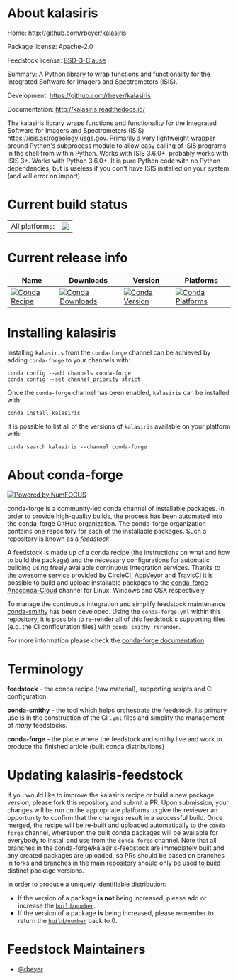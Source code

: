 About kalasiris
===============

Home: http://github.com/rbeyer/kalasiris

Package license: Apache-2.0

Feedstock license: [BSD-3-Clause](https://github.com/conda-forge/kalasiris-feedstock/blob/master/LICENSE.txt)

Summary: A Python library to wrap functions and functionality for the Integrated Software for Imagers and Spectrometers (ISIS).

Development: https://github.com/rbeyer/kalasiris

Documentation: http://kalasiris.readthedocs.io/

The kalasiris library wraps functions and functionality for the
Integrated Software for Imagers and Spectrometers (ISIS)
<https://isis.astrogeology.usgs.gov>.
Primarily a very lightweight wrapper around Python's subprocess
module to allow easy calling of ISIS programs in the shell from
within Python.  Works with ISIS 3.6.0+, probably works with
ISIS 3+. Works with Python 3.6.0+.  It is pure Python code with
no Python dependencies, but is useless if you don't have ISIS
installed on your system (and will error on import).


Current build status
====================


<table><tr><td>All platforms:</td>
    <td>
      <a href="https://dev.azure.com/conda-forge/feedstock-builds/_build/latest?definitionId=6317&branchName=master">
        <img src="https://dev.azure.com/conda-forge/feedstock-builds/_apis/build/status/kalasiris-feedstock?branchName=master">
      </a>
    </td>
  </tr>
</table>

Current release info
====================

| Name | Downloads | Version | Platforms |
| --- | --- | --- | --- |
| [![Conda Recipe](https://img.shields.io/badge/recipe-kalasiris-green.svg)](https://anaconda.org/conda-forge/kalasiris) | [![Conda Downloads](https://img.shields.io/conda/dn/conda-forge/kalasiris.svg)](https://anaconda.org/conda-forge/kalasiris) | [![Conda Version](https://img.shields.io/conda/vn/conda-forge/kalasiris.svg)](https://anaconda.org/conda-forge/kalasiris) | [![Conda Platforms](https://img.shields.io/conda/pn/conda-forge/kalasiris.svg)](https://anaconda.org/conda-forge/kalasiris) |

Installing kalasiris
====================

Installing `kalasiris` from the `conda-forge` channel can be achieved by adding `conda-forge` to your channels with:

```
conda config --add channels conda-forge
conda config --set channel_priority strict
```

Once the `conda-forge` channel has been enabled, `kalasiris` can be installed with:

```
conda install kalasiris
```

It is possible to list all of the versions of `kalasiris` available on your platform with:

```
conda search kalasiris --channel conda-forge
```


About conda-forge
=================

[![Powered by NumFOCUS](https://img.shields.io/badge/powered%20by-NumFOCUS-orange.svg?style=flat&colorA=E1523D&colorB=007D8A)](http://numfocus.org)

conda-forge is a community-led conda channel of installable packages.
In order to provide high-quality builds, the process has been automated into the
conda-forge GitHub organization. The conda-forge organization contains one repository
for each of the installable packages. Such a repository is known as a *feedstock*.

A feedstock is made up of a conda recipe (the instructions on what and how to build
the package) and the necessary configurations for automatic building using freely
available continuous integration services. Thanks to the awesome service provided by
[CircleCI](https://circleci.com/), [AppVeyor](https://www.appveyor.com/)
and [TravisCI](https://travis-ci.com/) it is possible to build and upload installable
packages to the [conda-forge](https://anaconda.org/conda-forge)
[Anaconda-Cloud](https://anaconda.org/) channel for Linux, Windows and OSX respectively.

To manage the continuous integration and simplify feedstock maintenance
[conda-smithy](https://github.com/conda-forge/conda-smithy) has been developed.
Using the ``conda-forge.yml`` within this repository, it is possible to re-render all of
this feedstock's supporting files (e.g. the CI configuration files) with ``conda smithy rerender``.

For more information please check the [conda-forge documentation](https://conda-forge.org/docs/).

Terminology
===========

**feedstock** - the conda recipe (raw material), supporting scripts and CI configuration.

**conda-smithy** - the tool which helps orchestrate the feedstock.
                   Its primary use is in the construction of the CI ``.yml`` files
                   and simplify the management of *many* feedstocks.

**conda-forge** - the place where the feedstock and smithy live and work to
                  produce the finished article (built conda distributions)


Updating kalasiris-feedstock
============================

If you would like to improve the kalasiris recipe or build a new
package version, please fork this repository and submit a PR. Upon submission,
your changes will be run on the appropriate platforms to give the reviewer an
opportunity to confirm that the changes result in a successful build. Once
merged, the recipe will be re-built and uploaded automatically to the
`conda-forge` channel, whereupon the built conda packages will be available for
everybody to install and use from the `conda-forge` channel.
Note that all branches in the conda-forge/kalasiris-feedstock are
immediately built and any created packages are uploaded, so PRs should be based
on branches in forks and branches in the main repository should only be used to
build distinct package versions.

In order to produce a uniquely identifiable distribution:
 * If the version of a package **is not** being increased, please add or increase
   the [``build/number``](https://docs.conda.io/projects/conda-build/en/latest/resources/define-metadata.html#build-number-and-string).
 * If the version of a package **is** being increased, please remember to return
   the [``build/number``](https://docs.conda.io/projects/conda-build/en/latest/resources/define-metadata.html#build-number-and-string)
   back to 0.

Feedstock Maintainers
=====================

* [@rbeyer](https://github.com/rbeyer/)

